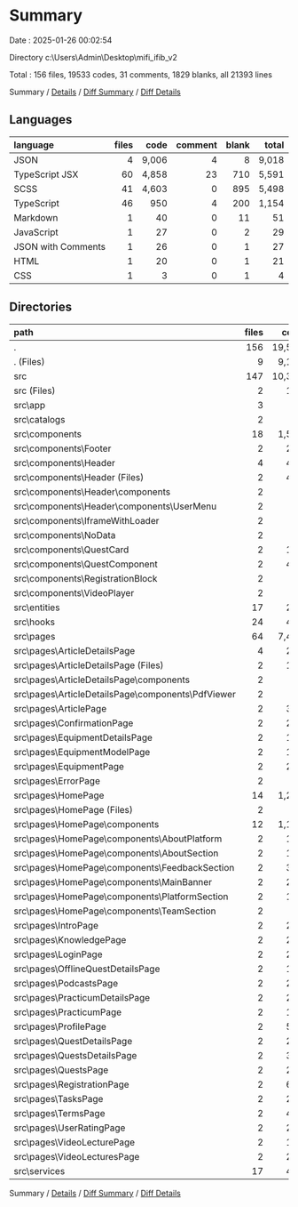 # Summary

Date : 2025-01-26 00:02:54

Directory c:\\Users\\Admin\\Desktop\\mifi_ifib_v2

Total : 156 files,  19533 codes, 31 comments, 1829 blanks, all 21393 lines

Summary / [Details](details.md) / [Diff Summary](diff.md) / [Diff Details](diff-details.md)

## Languages
| language | files | code | comment | blank | total |
| :--- | ---: | ---: | ---: | ---: | ---: |
| JSON | 4 | 9,006 | 4 | 8 | 9,018 |
| TypeScript JSX | 60 | 4,858 | 23 | 710 | 5,591 |
| SCSS | 41 | 4,603 | 0 | 895 | 5,498 |
| TypeScript | 46 | 950 | 4 | 200 | 1,154 |
| Markdown | 1 | 40 | 0 | 11 | 51 |
| JavaScript | 1 | 27 | 0 | 2 | 29 |
| JSON with Comments | 1 | 26 | 0 | 1 | 27 |
| HTML | 1 | 20 | 0 | 1 | 21 |
| CSS | 1 | 3 | 0 | 1 | 4 |

## Directories
| path | files | code | comment | blank | total |
| :--- | ---: | ---: | ---: | ---: | ---: |
| . | 156 | 19,533 | 31 | 1,829 | 21,393 |
| . (Files) | 9 | 9,138 | 4 | 25 | 9,167 |
| src | 147 | 10,395 | 27 | 1,804 | 12,226 |
| src (Files) | 2 | 104 | 5 | 36 | 145 |
| src\\app | 3 | 39 | 0 | 12 | 51 |
| src\\catalogs | 2 | 75 | 0 | 27 | 102 |
| src\\components | 18 | 1,593 | 0 | 243 | 1,836 |
| src\\components\\Footer | 2 | 295 | 0 | 57 | 352 |
| src\\components\\Header | 4 | 486 | 0 | 53 | 539 |
| src\\components\\Header (Files) | 2 | 417 | 0 | 43 | 460 |
| src\\components\\Header\\components | 2 | 69 | 0 | 10 | 79 |
| src\\components\\Header\\components\\UserMenu | 2 | 69 | 0 | 10 | 79 |
| src\\components\\IframeWithLoader | 2 | 51 | 0 | 9 | 60 |
| src\\components\\NoData | 2 | 34 | 0 | 6 | 40 |
| src\\components\\QuestCard | 2 | 141 | 0 | 19 | 160 |
| src\\components\\QuestComponent | 2 | 447 | 0 | 72 | 519 |
| src\\components\\RegistrationBlock | 2 | 99 | 0 | 19 | 118 |
| src\\components\\VideoPlayer | 2 | 40 | 0 | 8 | 48 |
| src\\entities | 17 | 254 | 0 | 47 | 301 |
| src\\hooks | 24 | 484 | 0 | 90 | 574 |
| src\\pages | 64 | 7,427 | 19 | 1,262 | 8,708 |
| src\\pages\\ArticleDetailsPage | 4 | 220 | 0 | 44 | 264 |
| src\\pages\\ArticleDetailsPage (Files) | 2 | 179 | 0 | 37 | 216 |
| src\\pages\\ArticleDetailsPage\\components | 2 | 41 | 0 | 7 | 48 |
| src\\pages\\ArticleDetailsPage\\components\\PdfViewer | 2 | 41 | 0 | 7 | 48 |
| src\\pages\\ArticlePage | 2 | 355 | 2 | 65 | 422 |
| src\\pages\\ConfirmationPage | 2 | 233 | 0 | 35 | 268 |
| src\\pages\\EquipmentDetailsPage | 2 | 164 | 0 | 31 | 195 |
| src\\pages\\EquipmentModelPage | 2 | 151 | 0 | 31 | 182 |
| src\\pages\\EquipmentPage | 2 | 237 | 0 | 47 | 284 |
| src\\pages\\ErrorPage | 2 | 34 | 0 | 7 | 41 |
| src\\pages\\HomePage | 14 | 1,220 | 1 | 216 | 1,437 |
| src\\pages\\HomePage (Files) | 2 | 24 | 0 | 9 | 33 |
| src\\pages\\HomePage\\components | 12 | 1,196 | 1 | 207 | 1,404 |
| src\\pages\\HomePage\\components\\AboutPlatform | 2 | 114 | 0 | 25 | 139 |
| src\\pages\\HomePage\\components\\AboutSection | 2 | 172 | 0 | 28 | 200 |
| src\\pages\\HomePage\\components\\FeedbackSection | 2 | 375 | 0 | 52 | 427 |
| src\\pages\\HomePage\\components\\MainBanner | 2 | 297 | 1 | 56 | 354 |
| src\\pages\\HomePage\\components\\PlatformSection | 2 | 151 | 0 | 32 | 183 |
| src\\pages\\HomePage\\components\\TeamSection | 2 | 87 | 0 | 14 | 101 |
| src\\pages\\IntroPage | 2 | 250 | 0 | 36 | 286 |
| src\\pages\\KnowledgePage | 2 | 209 | 0 | 26 | 235 |
| src\\pages\\LoginPage | 2 | 211 | 0 | 34 | 245 |
| src\\pages\\OfflineQuestDetailsPage | 2 | 137 | 0 | 31 | 168 |
| src\\pages\\PodcastsPage | 2 | 298 | 0 | 55 | 353 |
| src\\pages\\PracticumDetailsPage | 2 | 267 | 0 | 57 | 324 |
| src\\pages\\PracticumPage | 2 | 197 | 0 | 25 | 222 |
| src\\pages\\ProfilePage | 2 | 503 | 13 | 76 | 592 |
| src\\pages\\QuestDetailsPage | 2 | 284 | 1 | 60 | 345 |
| src\\pages\\QuestsDetailsPage | 2 | 309 | 0 | 54 | 363 |
| src\\pages\\QuestsPage | 2 | 211 | 0 | 34 | 245 |
| src\\pages\\RegistrationPage | 2 | 634 | 0 | 55 | 689 |
| src\\pages\\TasksPage | 2 | 242 | 0 | 47 | 289 |
| src\\pages\\TermsPage | 2 | 448 | 2 | 82 | 532 |
| src\\pages\\UserRatingPage | 2 | 207 | 0 | 31 | 238 |
| src\\pages\\VideoLecturePage | 2 | 128 | 0 | 30 | 158 |
| src\\pages\\VideoLecturesPage | 2 | 278 | 0 | 53 | 331 |
| src\\services | 17 | 419 | 3 | 87 | 509 |

Summary / [Details](details.md) / [Diff Summary](diff.md) / [Diff Details](diff-details.md)